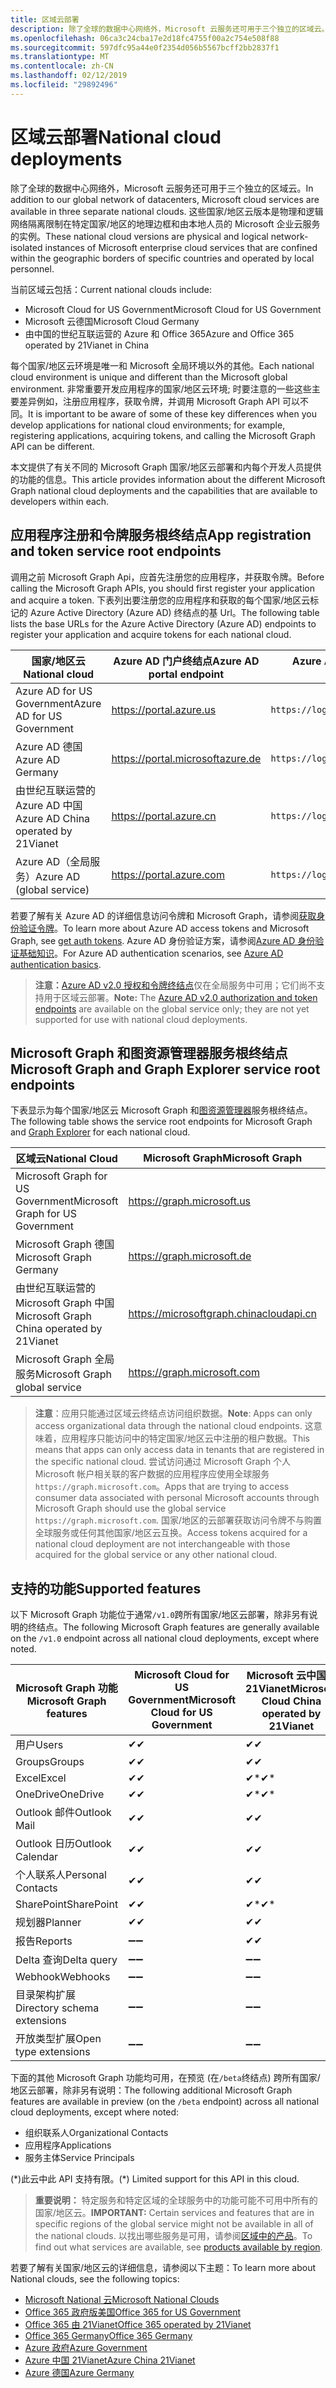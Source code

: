 ```yaml
---
title: 区域云部署
description: 除了全球的数据中心网络外，Microsoft 云服务还可用于三个独立的区域云。 这些国家/地区云版本是物理和逻辑网络隔离限制在特定国家/地区的地理边框和由本地人员的 Microsoft 企业云服务的实例。
ms.openlocfilehash: 06ca3c24cba17e2d18fc4755f00a2c754e508f88
ms.sourcegitcommit: 597dfc95a44e0f2354d056b5567bcff2bb2837f1
ms.translationtype: MT
ms.contentlocale: zh-CN
ms.lasthandoff: 02/12/2019
ms.locfileid: "29892496"
---
```

# <a name="national-cloud-deployments"></a><span data-ttu-id="45836-104">区域云部署</span><span class="sxs-lookup"><span data-stu-id="45836-104">National cloud deployments</span></span>

<span data-ttu-id="45836-105">除了全球的数据中心网络外，Microsoft 云服务还可用于三个独立的区域云。</span><span class="sxs-lookup"><span data-stu-id="45836-105">In addition to our global network of datacenters, Microsoft cloud services are available in three separate national clouds.</span></span> <span data-ttu-id="45836-106">这些国家/地区云版本是物理和逻辑网络隔离限制在特定国家/地区的地理边框和由本地人员的 Microsoft 企业云服务的实例。</span><span class="sxs-lookup"><span data-stu-id="45836-106">These national cloud versions are physical and logical network-isolated instances of Microsoft enterprise cloud services that are confined within the geographic borders of specific countries and operated by local personnel.</span></span>

<span data-ttu-id="45836-107">当前区域云包括：</span><span class="sxs-lookup"><span data-stu-id="45836-107">Current national clouds include:</span></span>

- <span data-ttu-id="45836-108">Microsoft Cloud for US Government</span><span class="sxs-lookup"><span data-stu-id="45836-108">Microsoft Cloud for US Government</span></span>
- <span data-ttu-id="45836-109">Microsoft 云德国</span><span class="sxs-lookup"><span data-stu-id="45836-109">Microsoft Cloud Germany</span></span>
- <span data-ttu-id="45836-110">由中国的世纪互联运营的 Azure 和 Office 365</span><span class="sxs-lookup"><span data-stu-id="45836-110">Azure and Office 365 operated by 21Vianet in China</span></span>

<span data-ttu-id="45836-111">每个国家/地区云环境是唯一和 Microsoft 全局环境以外的其他。</span><span class="sxs-lookup"><span data-stu-id="45836-111">Each national cloud environment is unique and different than the Microsoft global environment.</span></span> <span data-ttu-id="45836-112">非常重要开发应用程序的国家/地区云环境; 时要注意的一些这些主要差异例如，注册应用程序，获取令牌，并调用 Microsoft Graph API 可以不同。</span><span class="sxs-lookup"><span data-stu-id="45836-112">It is important to be aware of some of these key differences when you develop applications for national cloud environments; for example, registering applications, acquiring tokens, and calling the Microsoft Graph API can be different.</span></span>

<span data-ttu-id="45836-113">本文提供了有关不同的 Microsoft Graph 国家/地区云部署和内每个开发人员提供的功能的信息。</span><span class="sxs-lookup"><span data-stu-id="45836-113">This article provides information about the different Microsoft Graph national cloud deployments and the capabilities that are available to developers within each.</span></span>

## <a name="app-registration-and-token-service-root-endpoints"></a><span data-ttu-id="45836-114">应用程序注册和令牌服务根终结点</span><span class="sxs-lookup"><span data-stu-id="45836-114">App registration and token service root endpoints</span></span>

<span data-ttu-id="45836-115">调用之前 Microsoft Graph Api，应首先注册您的应用程序，并获取令牌。</span><span class="sxs-lookup"><span data-stu-id="45836-115">Before calling the Microsoft Graph APIs, you should first register your application and acquire a token.</span></span> <span data-ttu-id="45836-116">下表列出要注册您的应用程序和获取的每个国家/地区云标记的 Azure Active Directory (Azure AD) 终结点的基 Url。</span><span class="sxs-lookup"><span data-stu-id="45836-116">The following table lists the base URLs for the Azure Active Directory (Azure AD) endpoints to register your application and acquire tokens for each national cloud.</span></span>

| <span data-ttu-id="45836-117">国家/地区云</span><span class="sxs-lookup"><span data-stu-id="45836-117">National cloud</span></span> | <span data-ttu-id="45836-118">Azure AD 门户终结点</span><span class="sxs-lookup"><span data-stu-id="45836-118">Azure AD portal endpoint</span></span>| <span data-ttu-id="45836-119">Azure AD 终结点</span><span class="sxs-lookup"><span data-stu-id="45836-119">Azure AD endpoint</span></span>|
|---------------------------|----------------|----------------|
|<span data-ttu-id="45836-120">Azure AD for US Government</span><span class="sxs-lookup"><span data-stu-id="45836-120">Azure AD for US Government</span></span> |https://portal.azure.us|`https://login.microsoftonline.us`|
|<span data-ttu-id="45836-121">Azure AD 德国</span><span class="sxs-lookup"><span data-stu-id="45836-121">Azure AD Germany</span></span> |https://portal.microsoftazure.de|`https://login.microsoftonline.de`|
|<span data-ttu-id="45836-122">由世纪互联运营的 Azure AD 中国</span><span class="sxs-lookup"><span data-stu-id="45836-122">Azure AD China operated by 21Vianet</span></span> |https://portal.azure.cn|`https://login.chinacloudapi.cn`|
|<span data-ttu-id="45836-123">Azure AD（全局服务）</span><span class="sxs-lookup"><span data-stu-id="45836-123">Azure AD (global service)</span></span>|https://portal.azure.com |`https://login.microsoftonline.com`|

<span data-ttu-id="45836-124">若要了解有关 Azure AD 的详细信息访问令牌和 Microsoft Graph，请参阅[获取身份验证令牌](./auth-overview.md)。</span><span class="sxs-lookup"><span data-stu-id="45836-124">To learn more about Azure AD access tokens and Microsoft Graph, see [get auth tokens](./auth-overview.md).</span></span> <span data-ttu-id="45836-125">Azure AD 身份验证方案，请参阅[Azure AD 身份验证基础知识](https://docs.microsoft.com/azure/active-directory/develop/authentication-scenarios)。</span><span class="sxs-lookup"><span data-stu-id="45836-125">For Azure AD authentication scenarios, see [Azure AD authentication basics](https://docs.microsoft.com/azure/active-directory/develop/authentication-scenarios).</span></span>

> <span data-ttu-id="45836-126">**注意：**[Azure AD v2.0 授权和令牌终结点](https://docs.microsoft.com/azure/active-directory/develop/v2-overview)仅在全局服务中可用；它们尚不支持用于区域云部署。</span><span class="sxs-lookup"><span data-stu-id="45836-126">**Note:** The [Azure AD v2.0 authorization and token endpoints](https://docs.microsoft.com/azure/active-directory/develop/v2-overview) are available on the global service only; they are not yet supported for use with national cloud deployments.</span></span>


## <a name="microsoft-graph-and-graph-explorer-service-root-endpoints"></a><span data-ttu-id="45836-127">Microsoft Graph 和图资源管理器服务根终结点</span><span class="sxs-lookup"><span data-stu-id="45836-127">Microsoft Graph and Graph Explorer service root endpoints</span></span>

<span data-ttu-id="45836-128">下表显示为每个国家/地区云 Microsoft Graph 和[图资源管理器](https://developer.microsoft.com/graph/graph-explorer)服务根终结点。</span><span class="sxs-lookup"><span data-stu-id="45836-128">The following table shows the service root endpoints for Microsoft Graph and [Graph Explorer](https://developer.microsoft.com/graph/graph-explorer) for each national cloud.</span></span>

| <span data-ttu-id="45836-129">区域云</span><span class="sxs-lookup"><span data-stu-id="45836-129">National Cloud</span></span> | <span data-ttu-id="45836-130">Microsoft Graph</span><span class="sxs-lookup"><span data-stu-id="45836-130">Microsoft Graph</span></span> | <span data-ttu-id="45836-131">Graph 浏览器</span><span class="sxs-lookup"><span data-stu-id="45836-131">Graph Explorer</span></span> |
|---------------------------|----------------|----------------|
| <span data-ttu-id="45836-132">Microsoft Graph for US Government</span><span class="sxs-lookup"><span data-stu-id="45836-132">Microsoft Graph for US Government</span></span> | https://graph.microsoft.us | <span data-ttu-id="45836-133">不支持。</span><span class="sxs-lookup"><span data-stu-id="45836-133">Not supported.</span></span> |
| <span data-ttu-id="45836-134">Microsoft Graph 德国</span><span class="sxs-lookup"><span data-stu-id="45836-134">Microsoft Graph Germany</span></span> | https://graph.microsoft.de | <span data-ttu-id="45836-135">不支持。</span><span class="sxs-lookup"><span data-stu-id="45836-135">Not supported.</span></span> |
| <span data-ttu-id="45836-136">由世纪互联运营的 Microsoft Graph 中国</span><span class="sxs-lookup"><span data-stu-id="45836-136">Microsoft Graph China operated by 21Vianet</span></span> | https://microsoftgraph.chinacloudapi.cn | https://developer.microsoft.com/zh-cn/graph/graph-explorer-china |
| <span data-ttu-id="45836-137">Microsoft Graph 全局服务</span><span class="sxs-lookup"><span data-stu-id="45836-137">Microsoft Graph global service</span></span> | https://graph.microsoft.com | https://developer.microsoft.com/graph/graph-explorer |

> <span data-ttu-id="45836-138">**注意**：应用只能通过区域云终结点访问组织数据。</span><span class="sxs-lookup"><span data-stu-id="45836-138">**Note**: Apps can only access organizational data through the national cloud endpoints.</span></span> <span data-ttu-id="45836-139">这意味着，应用程序只能访问中的特定国家/地区云中注册的租户数据。</span><span class="sxs-lookup"><span data-stu-id="45836-139">This means that apps can only access data in tenants that are registered in the specific national cloud.</span></span> <span data-ttu-id="45836-140">尝试访问通过 Microsoft Graph 个人 Microsoft 帐户相关联的客户数据的应用程序应使用全球服务`https://graph.microsoft.com`。</span><span class="sxs-lookup"><span data-stu-id="45836-140">Apps that are trying to access consumer data associated with personal Microsoft accounts through Microsoft Graph should use the global service `https://graph.microsoft.com`.</span></span> <span data-ttu-id="45836-141">国家/地区的云部署获取访问令牌不与购置全球服务或任何其他国家/地区云互换。</span><span class="sxs-lookup"><span data-stu-id="45836-141">Access tokens acquired for a national cloud deployment are not interchangeable with those acquired for the global service or any other national cloud.</span></span>

## <a name="supported-features"></a><span data-ttu-id="45836-142">支持的功能</span><span class="sxs-lookup"><span data-stu-id="45836-142">Supported features</span></span>

<span data-ttu-id="45836-143">以下 Microsoft Graph 功能位于通常`/v1.0`跨所有国家/地区云部署，除非另有说明的终结点。</span><span class="sxs-lookup"><span data-stu-id="45836-143">The following Microsoft Graph features are generally available on the `/v1.0` endpoint across all national cloud deployments, except where noted.</span></span>

| <span data-ttu-id="45836-144">Microsoft Graph 功能</span><span class="sxs-lookup"><span data-stu-id="45836-144">Microsoft Graph features</span></span> | <span data-ttu-id="45836-145">Microsoft Cloud for US Government</span><span class="sxs-lookup"><span data-stu-id="45836-145">Microsoft Cloud for US Government</span></span> | <span data-ttu-id="45836-146">Microsoft 云中国由 21Vianet</span><span class="sxs-lookup"><span data-stu-id="45836-146">Microsoft Cloud China operated by 21Vianet</span></span> | <span data-ttu-id="45836-147">Microsoft 云德国</span><span class="sxs-lookup"><span data-stu-id="45836-147">Microsoft Cloud Germany</span></span> |
|---------------------------|----------------|----------------|----------------|
| <span data-ttu-id="45836-148">用户</span><span class="sxs-lookup"><span data-stu-id="45836-148">Users</span></span> | <span data-ttu-id="45836-149">✔</span><span class="sxs-lookup"><span data-stu-id="45836-149">✔</span></span> | <span data-ttu-id="45836-150">✔</span><span class="sxs-lookup"><span data-stu-id="45836-150">✔</span></span> | <span data-ttu-id="45836-151">✔</span><span class="sxs-lookup"><span data-stu-id="45836-151">✔</span></span> |
| <span data-ttu-id="45836-152">Groups</span><span class="sxs-lookup"><span data-stu-id="45836-152">Groups</span></span> | <span data-ttu-id="45836-153">✔</span><span class="sxs-lookup"><span data-stu-id="45836-153">✔</span></span> | <span data-ttu-id="45836-154">✔</span><span class="sxs-lookup"><span data-stu-id="45836-154">✔</span></span> | <span data-ttu-id="45836-155">✔</span><span class="sxs-lookup"><span data-stu-id="45836-155">✔</span></span> |
| <span data-ttu-id="45836-156">Excel</span><span class="sxs-lookup"><span data-stu-id="45836-156">Excel</span></span> | <span data-ttu-id="45836-157">✔</span><span class="sxs-lookup"><span data-stu-id="45836-157">✔</span></span>| <span data-ttu-id="45836-158">✔\*</span><span class="sxs-lookup"><span data-stu-id="45836-158">✔\*</span></span> | <span data-ttu-id="45836-159">✔</span><span class="sxs-lookup"><span data-stu-id="45836-159">✔</span></span> |
| <span data-ttu-id="45836-160">OneDrive</span><span class="sxs-lookup"><span data-stu-id="45836-160">OneDrive</span></span> | <span data-ttu-id="45836-161">✔</span><span class="sxs-lookup"><span data-stu-id="45836-161">✔</span></span> | <span data-ttu-id="45836-162">✔\*</span><span class="sxs-lookup"><span data-stu-id="45836-162">✔\*</span></span> | <span data-ttu-id="45836-163">✔</span><span class="sxs-lookup"><span data-stu-id="45836-163">✔</span></span> |
| <span data-ttu-id="45836-164">Outlook 邮件</span><span class="sxs-lookup"><span data-stu-id="45836-164">Outlook Mail</span></span> | <span data-ttu-id="45836-165">✔</span><span class="sxs-lookup"><span data-stu-id="45836-165">✔</span></span> | <span data-ttu-id="45836-166">✔</span><span class="sxs-lookup"><span data-stu-id="45836-166">✔</span></span> | <span data-ttu-id="45836-167">✔</span><span class="sxs-lookup"><span data-stu-id="45836-167">✔</span></span> |
| <span data-ttu-id="45836-168">Outlook 日历</span><span class="sxs-lookup"><span data-stu-id="45836-168">Outlook Calendar</span></span> | <span data-ttu-id="45836-169">✔</span><span class="sxs-lookup"><span data-stu-id="45836-169">✔</span></span> | <span data-ttu-id="45836-170">✔</span><span class="sxs-lookup"><span data-stu-id="45836-170">✔</span></span> | <span data-ttu-id="45836-171">✔</span><span class="sxs-lookup"><span data-stu-id="45836-171">✔</span></span> |
| <span data-ttu-id="45836-172">个人联系人</span><span class="sxs-lookup"><span data-stu-id="45836-172">Personal Contacts</span></span> | <span data-ttu-id="45836-173">✔</span><span class="sxs-lookup"><span data-stu-id="45836-173">✔</span></span> | <span data-ttu-id="45836-174">✔</span><span class="sxs-lookup"><span data-stu-id="45836-174">✔</span></span> | <span data-ttu-id="45836-175">✔</span><span class="sxs-lookup"><span data-stu-id="45836-175">✔</span></span> |
| <span data-ttu-id="45836-176">SharePoint</span><span class="sxs-lookup"><span data-stu-id="45836-176">SharePoint</span></span>| <span data-ttu-id="45836-177">✔</span><span class="sxs-lookup"><span data-stu-id="45836-177">✔</span></span> | <span data-ttu-id="45836-178">✔\*</span><span class="sxs-lookup"><span data-stu-id="45836-178">✔\*</span></span> | <span data-ttu-id="45836-179">✔</span><span class="sxs-lookup"><span data-stu-id="45836-179">✔</span></span> |
| <span data-ttu-id="45836-180">规划器</span><span class="sxs-lookup"><span data-stu-id="45836-180">Planner</span></span>|<span data-ttu-id="45836-181">✔</span><span class="sxs-lookup"><span data-stu-id="45836-181">✔</span></span> |<span data-ttu-id="45836-182">✔</span><span class="sxs-lookup"><span data-stu-id="45836-182">✔</span></span> |<span data-ttu-id="45836-183">✔</span><span class="sxs-lookup"><span data-stu-id="45836-183">✔</span></span> |
| <span data-ttu-id="45836-184">报告</span><span class="sxs-lookup"><span data-stu-id="45836-184">Reports</span></span>  |<span data-ttu-id="45836-185">➖</span><span class="sxs-lookup"><span data-stu-id="45836-185">➖</span></span>| <span data-ttu-id="45836-186">✔</span><span class="sxs-lookup"><span data-stu-id="45836-186">✔</span></span> |<span data-ttu-id="45836-187">➖</span><span class="sxs-lookup"><span data-stu-id="45836-187">➖</span></span>|
| <span data-ttu-id="45836-188">Delta 查询</span><span class="sxs-lookup"><span data-stu-id="45836-188">Delta query</span></span> | <span data-ttu-id="45836-189">➖</span><span class="sxs-lookup"><span data-stu-id="45836-189">➖</span></span> | <span data-ttu-id="45836-190">➖</span><span class="sxs-lookup"><span data-stu-id="45836-190">➖</span></span>| <span data-ttu-id="45836-191">➖</span><span class="sxs-lookup"><span data-stu-id="45836-191">➖</span></span> |
| <span data-ttu-id="45836-192">Webhook</span><span class="sxs-lookup"><span data-stu-id="45836-192">Webhooks</span></span>  | <span data-ttu-id="45836-193">➖</span><span class="sxs-lookup"><span data-stu-id="45836-193">➖</span></span>| <span data-ttu-id="45836-194">➖</span><span class="sxs-lookup"><span data-stu-id="45836-194">➖</span></span>| <span data-ttu-id="45836-195">➖</span><span class="sxs-lookup"><span data-stu-id="45836-195">➖</span></span>
|<span data-ttu-id="45836-196">目录架构扩展</span><span class="sxs-lookup"><span data-stu-id="45836-196">Directory schema extensions</span></span> |<span data-ttu-id="45836-197">➖</span><span class="sxs-lookup"><span data-stu-id="45836-197">➖</span></span>|<span data-ttu-id="45836-198">➖</span><span class="sxs-lookup"><span data-stu-id="45836-198">➖</span></span>|<span data-ttu-id="45836-199">➖</span><span class="sxs-lookup"><span data-stu-id="45836-199">➖</span></span>|
| <span data-ttu-id="45836-200">开放类型扩展</span><span class="sxs-lookup"><span data-stu-id="45836-200">Open type extensions</span></span>|<span data-ttu-id="45836-201">➖</span><span class="sxs-lookup"><span data-stu-id="45836-201">➖</span></span>|<span data-ttu-id="45836-202">➖</span><span class="sxs-lookup"><span data-stu-id="45836-202">➖</span></span>|<span data-ttu-id="45836-203">➖</span><span class="sxs-lookup"><span data-stu-id="45836-203">➖</span></span>|
  
<span data-ttu-id="45836-204">下面的其他 Microsoft Graph 功能均可用，在预览 (在`/beta`终结点) 跨所有国家/地区云部署，除非另有说明：</span><span class="sxs-lookup"><span data-stu-id="45836-204">The following additional Microsoft Graph features are available in preview (on the `/beta` endpoint) across all national cloud deployments, except where noted:</span></span>

* <span data-ttu-id="45836-205">组织联系人</span><span class="sxs-lookup"><span data-stu-id="45836-205">Organizational Contacts</span></span>
* <span data-ttu-id="45836-206">应用程序</span><span class="sxs-lookup"><span data-stu-id="45836-206">Applications</span></span>
* <span data-ttu-id="45836-207">服务主体</span><span class="sxs-lookup"><span data-stu-id="45836-207">Service Principals</span></span>

<span data-ttu-id="45836-208">(\*)此云中此 API 支持有限。</span><span class="sxs-lookup"><span data-stu-id="45836-208">(\*) Limited support for this API in this cloud.</span></span>

 > <span data-ttu-id="45836-209">**重要说明：** 特定服务和特定区域的全球服务中的功能可能不可用中所有的国家/地区云。</span><span class="sxs-lookup"><span data-stu-id="45836-209">**IMPORTANT:** Certain services and features that are in specific regions of the global service might not be available in all of the national clouds.</span></span> <span data-ttu-id="45836-210">以找出哪些服务是可用，请参阅[区域中的产品](https://azure.microsoft.com/global-infrastructure/services/?products=all&regions=usgov-non-regional,us-dod-central,us-dod-east,usgov-arizona,usgov-iowa,usgov-texas,usgov-virginia,china-non-regional,china-east,china-east-2,china-north,china-north-2,germany-non-regional,germany-central,germany-northeast)。</span><span class="sxs-lookup"><span data-stu-id="45836-210">To find out what services are available, see [products available by region](https://azure.microsoft.com/global-infrastructure/services/?products=all&regions=usgov-non-regional,us-dod-central,us-dod-east,usgov-arizona,usgov-iowa,usgov-texas,usgov-virginia,china-non-regional,china-east,china-east-2,china-north,china-north-2,germany-non-regional,germany-central,germany-northeast).</span></span>


<span data-ttu-id="45836-211">若要了解有关国家/地区云的详细信息，请参阅以下主题：</span><span class="sxs-lookup"><span data-stu-id="45836-211">To learn more about National clouds, see the following topics:</span></span>
- [<span data-ttu-id="45836-212">Microsoft National 云</span><span class="sxs-lookup"><span data-stu-id="45836-212">Microsoft National Clouds</span></span>](https://www.microsoft.com/TrustCenter/CloudServices/NationalCloud)
- [<span data-ttu-id="45836-213">Office 365 政府版美国</span><span class="sxs-lookup"><span data-stu-id="45836-213">Office 365 for US Government</span></span>](https://docs.microsoft.com/office365/servicedescriptions/office-365-platform-service-description/office-365-us-government/office-365-us-government)
- [<span data-ttu-id="45836-214">Office 365 由 21Vianet</span><span class="sxs-lookup"><span data-stu-id="45836-214">Office 365 operated by 21Vianet</span></span>](https://docs.microsoft.com/office365/servicedescriptions/office-365-platform-service-description/office-365-operated-by-21vianet)
- [<span data-ttu-id="45836-215">Office 365 Germany</span><span class="sxs-lookup"><span data-stu-id="45836-215">Office 365 Germany</span></span>](https://docs.microsoft.com/office365/servicedescriptions/office-365-platform-service-description/office-365-germany)
- [<span data-ttu-id="45836-216">Azure 政府</span><span class="sxs-lookup"><span data-stu-id="45836-216">Azure Government</span></span>](https://azure.microsoft.com/global-infrastructure/government/)
- [<span data-ttu-id="45836-217">Azure 中国 21Vianet</span><span class="sxs-lookup"><span data-stu-id="45836-217">Azure China 21Vianet</span></span>](https://docs.microsoft.com/azure/china/)
- [<span data-ttu-id="45836-218">Azure 德国</span><span class="sxs-lookup"><span data-stu-id="45836-218">Azure Germany</span></span>](https://docs.microsoft.com/azure/germany/)
